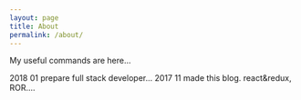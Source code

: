 ```yaml
---
layout: page
title: About
permalink: /about/
---
```

<div class="mt50"></div>

My useful commands are here...

2018 01 prepare full stack developer...
2017 11 made this blog. react&redux, ROR....